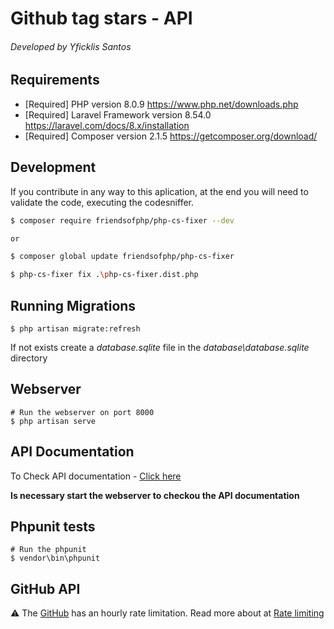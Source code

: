 # Github tag stars - API 
###### Developed by Yficklis Santos

## Requirements

- [Required] PHP version 8.0.9 https://www.php.net/downloads.php
- [Required] Laravel Framework version 8.54.0 https://laravel.com/docs/8.x/installation
- [Required] Composer version 2.1.5 https://getcomposer.org/download/

## Development

If you contribute in any way to this aplication, at the end you will need to validate the code, executing the codesniffer.

```bash
$ composer require friendsofphp/php-cs-fixer --dev

or 

$ composer global update friendsofphp/php-cs-fixer

$ php-cs-fixer fix .\php-cs-fixer.dist.php
```

## Running Migrations
```
$ php artisan migrate:refresh
```

If not exists create a _database.sqlite_ file in the _database\database.sqlite_ directory

## Webserver
```
# Run the webserver on port 8000
$ php artisan serve
```

## API Documentation

To Check API documentation - [Click here](http://127.0.0.1:8000/)

__Is necessary start the webserver to checkou the API documentation__


## Phpunit tests 
```
# Run the phpunit 
$ vendor\bin\phpunit
```

## GitHub API
:warning: The [GitHub](https://api.github.com/) has an hourly rate limitation. Read more about at [Rate limiting](https://docs.github.com/en/rest/overview/resources-in-the-rest-api#rate-limiting)
